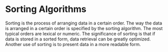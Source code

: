 # Sorting Algorithms

Sorting is the process of arranging data in a certain order. The way the data is arranged in a certain order is specified by the sorting algorithm. The most typical orders are lexical or numeric. The significance of sorting is that if data is stored in a sorted form, data retrieval can be greatly optimized. Another use of sorting is to present data in a more readable form.
